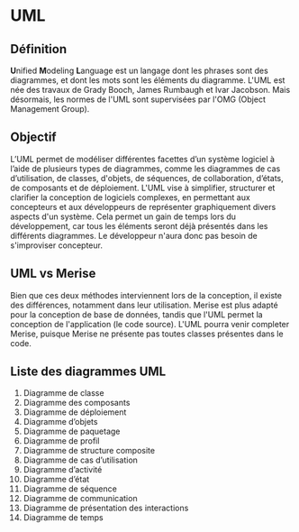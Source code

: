 # UML

## Définition

**U**nified **M**odeling **L**anguage est un langage dont les phrases sont des diagrammes, et dont les mots sont les éléments du diagramme. L'UML est née des travaux de Grady Booch, James Rumbaugh et Ivar Jacobson. Mais désormais, les normes de l'UML sont supervisées par l'OMG (Object Management Group).

## Objectif

L’UML permet de modéliser différentes facettes d’un système logiciel à l’aide de plusieurs types de diagrammes, comme les diagrammes de cas d’utilisation, de classes, d'objets, de séquences, de collaboration, d’états, de composants et de déploiement.
L'UML vise à simplifier, structurer et clarifier la conception de logiciels complexes, en permettant aux concepteurs et aux développeurs de représenter graphiquement divers aspects d'un système. Cela permet un gain de temps lors du développement, car tous les éléments seront déjà présentés dans les différents diagrammes. Le développeur n'aura donc pas besoin de s'improviser concepteur.

## UML vs Merise

Bien que ces deux méthodes interviennent lors de la conception, il existe des différences, notamment dans leur utilisation. Merise est plus adapté pour la conception de base de données, tandis que l'UML permet la conception de l'application (le code source).
L'UML pourra venir completer Merise, puisque Merise ne présente pas toutes classes présentes dans le code.

## Liste des diagrammes UML

1. Diagramme de classe
2. Diagramme des composants
3. Diagramme de déploiement
4. Diagramme d’objets
5. Diagramme de paquetage
6. Diagramme de profil
7. Diagramme de structure composite
8. Diagramme de cas d’utilisation
9. Diagramme d’activité
10. Diagramme d’état
11. Diagramme de séquence
12. Diagramme de communication
13. Diagramme de présentation des interactions
14. Diagramme de temps
